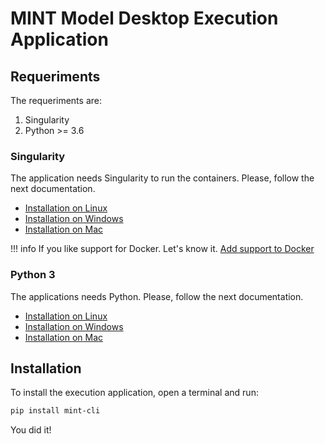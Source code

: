 # MINT Model Desktop Execution Application

## Requeriments

The requeriments are:
1. Singularity
2. Python >= 3.6

### Singularity 

The application needs Singularity to run the containers. Please, follow the next documentation.

- [Installation on Linux](https://sylabs.io/guides/3.5/admin-guide/installation.html#)
- [Installation on Windows](https://sylabs.io/guides/3.5/admin-guide/installation.html#windows)
- [Installation on Mac](https://sylabs.io/singularity-desktop-macos/)


!!! info
    If you like support for Docker. Let's know it. [Add support to Docker](https://github.com/mintproject/mint_cli/issues/15)

### Python 3

The applications needs Python. Please, follow the next documentation.

- [Installation on Linux](https://realpython.com/installing-python/#linux)
- [Installation on Windows](https://realpython.com/installing-python/#windows)
- [Installation on Mac](https://realpython.com/installing-python/#macos-mac-os-x)

## Installation

To install the execution application, open a terminal and run:

```bash
pip install mint-cli
```

You did it!